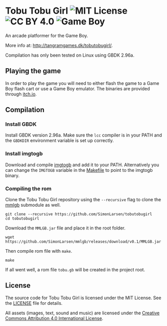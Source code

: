 # Tobu Tobu Girl ![MIT License](https://img.shields.io/badge/license-MIT%20License-blue.svg) ![CC BY 4.0](https://img.shields.io/badge/license-CC%20BY%204.0-blue.svg) ![Game Boy](https://img.shields.io/badge/platform-Game%20Boy-blue.svg)

An arcade platformer for the Game Boy.

More info at: http://tangramgames.dk/tobutobugirl/.

Compilation has only been tested on Linux using GBDK 2.96a.

## Playing the game

In order to play the game you will need to either flash the game to a Game Boy flash cart or use a Game Boy emulator. The binaries are provided through [itch.io](https://tangramgames.itch.io/tobutobugirl).

## Compilation

### Install GBDK

Install GBDK version 2.96a. Make sure the `lcc` compiler is in your PATH and the `GBDKDIR` environment variable is set up correctly.

### Install imgtogb

Download and compile [imgtogb](https://github.com/SimonLarsen/imgtogb) and add it to your PATH. Alternatively you can change the `IMGTOGB` variable in the [Makefile](Makefile) to point to the imgtogb binary.

### Compiling the rom

Clone the Tobu Tobu Girl repository using the `--recursive` flag to clone the [mmlgb](https://github.com/SimonLarsen/mmlgb) submodule as well.

```
git clone --recursive https://github.com/SimonLarsen/tobutobugirl
cd tobutobugirl
```

Download the `MMLGB.jar` file and place it in the root folder.

```
wget https://github.com/SimonLarsen/mmlgb/releases/download/v0.1/MMLGB.jar
```

Then compile rom file with `make`.

```
make
```

If all went well, a rom file `tobu.gb` will be created in the project root.

## License

The source code for Tobu Tobu Girl is licensed under the MIT License. See the [LICENSE](LICENSE) file for details.

All assets (images, text, sound and music) are licensed under the [Creative Commons Attribution 4.0 International License](http://creativecommons.org/licenses/by/4.0/).
